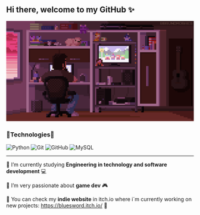 ## Hi there, welcome to my GitHub ✨
![](https://github.com/Fran804/Fran804/blob/main/GameDev.gif)

### :small_blue_diamond:Technologies:small_blue_diamond:
![Python](https://img.shields.io/badge/-Python-black?style=flat-square&logo=python)
![Git](https://img.shields.io/badge/-Git-black?style=flat-square&logo=git)
![GitHub](https://img.shields.io/badge/-GitHub-181717?style=flat-square&logo=github)
![MySQL](https://img.shields.io/badge/-MySQL-232F3E?style=flat-square&logo=mysql)

---
:small_blue_diamond: I’m currently studying **Engineering in technology and software development** :computer:


:small_blue_diamond: I’m very passionate about **game dev** :video_game:


:small_blue_diamond: You can check my **indie website** in itch.io where i´m currently working on new projects: <https://bluesword.itch.io/> :space_invader:
